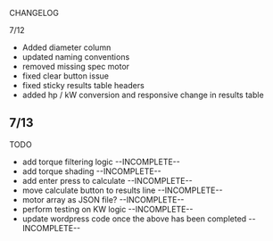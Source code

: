 CHANGELOG

7/12
- Added diameter column
- updated naming conventions
- removed missing spec motor
- fixed clear button issue
- fixed sticky results table headers
- added hp / kW conversion and responsive change in results table

7/13
- 








TODO
- add torque filtering logic --INCOMPLETE--
- add torque shading --INCOMPLETE--
- add enter press to calculate --INCOMPLETE--
- move calculate button to results line --INCOMPLETE--
- motor array as JSON file? --INCOMPLETE--
- perform testing on KW logic --INCOMPLETE--
- update wordpress code once the above has been completed --INCOMPLETE--


